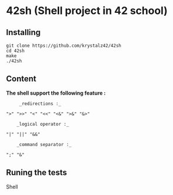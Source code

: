 # 42sh (Shell project in 42 school)

## Installing

```
git clone https://github.com/krystalz42/42sh
cd 42sh
make
./42sh
```

## Content

**The shell support the following feature :**

         _redirections :_

```
">" ">>" "<" "<<" "<&" ">&" "&>"
```

		_logical operator :_

```
"|" "||" "&&" 
```

		_command separator :_

```
";" "&"
```

## Runing the tests

Shell 
